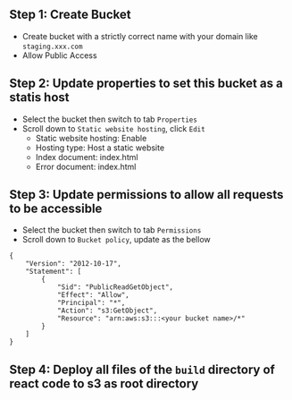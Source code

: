 
## Step 1: Create Bucket
- Create bucket with a strictly correct name with your domain like `staging.xxx.com`
- Allow Public Access

## Step 2: Update properties to set this bucket as a statis host
- Select the bucket then switch to tab `Properties`
- Scroll down to `Static website hosting`, click `Edit` 
  - Static website hosting: Enable
  - Hosting type: Host a static website
  - Index document: index.html
  - Error document: index.html

## Step 3: Update permissions to allow all requests to be accessible
- Select the bucket then switch to tab `Permissions`
- Scroll down to `Bucket policy`, update as the bellow 
```
{
    "Version": "2012-10-17",
    "Statement": [
        {
            "Sid": "PublicReadGetObject",
            "Effect": "Allow",
            "Principal": "*",
            "Action": "s3:GetObject",
            "Resource": "arn:aws:s3:::<your bucket name>/*"
        }
    ]
}
```

## Step 4: Deploy all files of the `build` directory of react code to s3 as root directory
